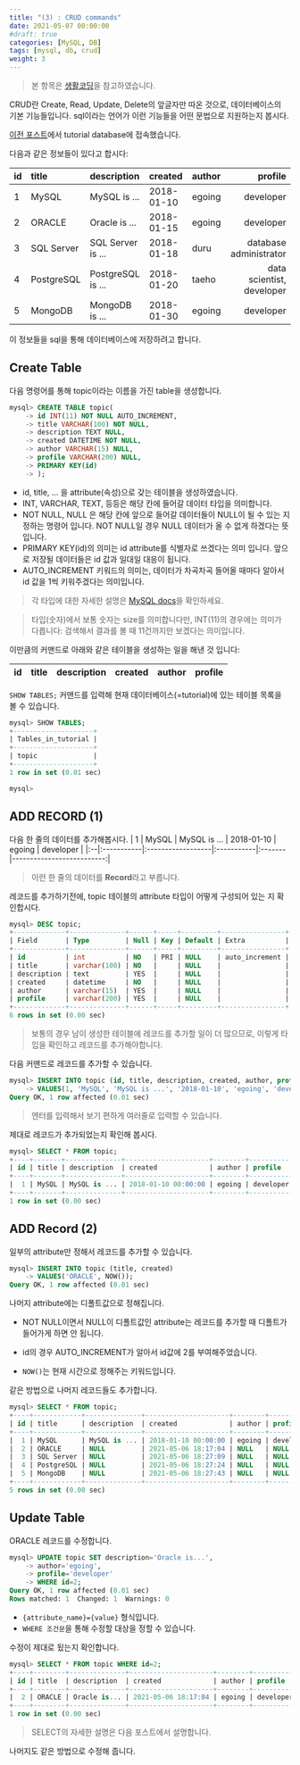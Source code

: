 ```yaml
---
title: "(3) : CRUD commands"
date: 2021-05-07 00:00:00
#draft: true
categories: [MySQL, DB]
tags: [mysql, db, crud]
weight: 3
---
```


>본 항목은 [생활코딩](https://opentutorials.org/course/3161/19537)을 참고하였습니다.

CRUD란 Create, Read, Update, Delete의 앞글자만 따온 것으로, 데이터베이스의 기본 기능들입니다. sql이라는 언어가 이런 기능들을 어떤 문법으로 지원하는지 봅시다.

[이전 포스트](/docs/mysqltutorial/mysql-2/)에서 tutorial database에 접속했습니다.<!--path dependency-->

다음과 같은 정보들이 있다고 합시다:

| id| title      | description       | created    | author | profile                   |
|:--|:-----------|:------------------|:-----------|:-------|--------------------------:|
| 1 | MySQL      | MySQL is ...      | 2018-01-10 | egoing | developer                 |
| 2 | ORACLE     | Oracle is ...     | 2018-01-15 | egoing | developer                 |
| 3 | SQL Server | SQL Server is ... | 2018-01-18 | duru   | database administrator    |
| 4 | PostgreSQL | PostgreSQL is ... | 2018-01-20 | taeho  | data scientist, developer |
| 5 | MongoDB    | MongoDB is ...    | 2018-01-30 | egoing | developer                 |

이 정보들을 sql을 통해 데이터베이스에 저장하려고 합니다.

## Create Table

다음 명령어를 통해 topic이라는 이름을 가진 table을 생성합니다.

```sql
mysql> CREATE TABLE topic(
    -> id INT(11) NOT NULL AUTO_INCREMENT,
    -> title VARCHAR(100) NOT NULL,
    -> description TEXT NULL,
    -> created DATETIME NOT NULL,
    -> author VARCHAR(15) NULL,
    -> profile VARCHAR(200) NULL,
    -> PRIMARY KEY(id)
    -> );
```

- id, title, ... 을 attribute(속성)으로 갖는 테이블을 생성하였습니다.
- INT, VARCHAR, TEXT, 등등은 해당 칸에 들어갈 데이터 타입을 의미합니다.
- NOT NULL, NULL 은 해당 칸에 앞으로 들어갈 데이터들이 NULL이 될 수 있는 지 정하는 명령어 입니다. NOT NULL일 경우 NULL 데이터가 올 수 없게 하겠다는 뜻 입니다.
- PRIMARY KEY(id)의 의미는 id attribute를 식별자로 쓰겠다는 의미 입니다. 앞으로 저장될 데이터들은 id 값과 일대일 대응이 됩니다.
- AUTO_INCREMENT 키워드의 의미는, 데이터가 차곡차곡 들어올 때마다 알아서 id 값을 1씩 키워주겠다는 의미입니다.

>각 타입에 대한 자세한 설명은 [MySQL docs](https://dev.mysql.com/doc/refman/8.0/en/data-types.html)을 확인하세요.

> 타입(숫자)에서 보통 숫자는 size를 의미합니다만, INT(11)의 경우에는 의미가 다릅니다: 검색해서 결과를 볼 때 11건까지만 보겠다는 의미입니다.

이만큼의 커맨드로 아래와 같은 테이블을 생성하는 일을 해낸 것 입니다:

| id| title      | description       | created    | author | profile                   |
|:--|:-----------|:------------------|:-----------|:-------|--------------------------:|

`SHOW TABLES;` 커맨드를 입력해 현재 데이터베이스(=tutorial)에 있는 테이블 목록을 볼 수 있습니다.

```sql
mysql> SHOW TABLES;
+--------------------+
| Tables_in_tutorial |
+--------------------+
| topic              |
+--------------------+
1 row in set (0.01 sec)

mysql>
```

## ADD RECORD (1)

다음 한 줄의 데이터를 추가해봅시다.
| 1 | MySQL      | MySQL is ...      | 2018-01-10 | egoing | developer                 |
|:--|:-----------|:------------------|:-----------|:-------|--------------------------:|

>이런 한 줄의 데이터를 **Record**라고 부릅니다.

레코드를 추가하기전에, topic 테이블의 attribute 타입이 어떻게 구성되어 있는 지 확인합시다.

```sql
mysql> DESC topic;
+-------------+--------------+------+-----+---------+----------------+
| Field       | Type         | Null | Key | Default | Extra          |
+-------------+--------------+------+-----+---------+----------------+
| id          | int          | NO   | PRI | NULL    | auto_increment |
| title       | varchar(100) | NO   |     | NULL    |                |
| description | text         | YES  |     | NULL    |                |
| created     | datetime     | NO   |     | NULL    |                |
| author      | varchar(15)  | YES  |     | NULL    |                |
| profile     | varchar(200) | YES  |     | NULL    |                |
+-------------+--------------+------+-----+---------+----------------+
6 rows in set (0.00 sec)
```

>보통의 경우 남이 생성한 테이블에 레코드를 추가할 일이 더 많으므로, 이렇게 타입을 확인하고 레코드를 추가해야합니다.

다음 커맨드로 레코드를 추가할 수 있습니다.

```sql
mysql> INSERT INTO topic (id, title, description, created, author, profile)
    -> VALUES(1, 'MySQL', 'MySQL is ...', '2018-01-10', 'egoing', 'developer');
Query OK, 1 row affected (0.01 sec)
```

>엔터를 입력해서 보기 편하게 여러줄로 입력할 수 있습니다.

제대로 레코드가 추가되었는지 확인해 봅시다.

```sql
mysql> SELECT * FROM topic;
+----+-------+--------------+---------------------+--------+-----------+
| id | title | description  | created             | author | profile   |
+----+-------+--------------+---------------------+--------+-----------+
|  1 | MySQL | MySQL is ... | 2018-01-10 00:00:00 | egoing | developer |
+----+-------+--------------+---------------------+--------+-----------+
1 row in set (0.00 sec)
```

## ADD Record (2)

일부의 attribute만 정해서 레코드를 추가할 수 있습니다.

```sql
mysql> INSERT INTO topic (title, created)
    -> VALUES('ORACLE', NOW());
Query OK, 1 row affected (0.01 sec)
```

나머지 attribute에는 디폴트값으로 정해집니다.

- NOT NULL이면서 NULL이 디폴트값인 attribute는 레코드를 추가할 때 디폴트가 들어가게 하면 안 됩니다.

- id의 경우 AUTO_INCREMENT가 알아서 id값에 2를 부여해주었습니다.
- `NOW()`는 현재 시간으로 정해주는 키워드입니다.

같은 방법으로 나머지 레코드들도 추가합니다.

```sql
mysql> SELECT * FROM topic;
+----+------------+--------------+---------------------+--------+-----------+
| id | title      | description  | created             | author | profile   |
+----+------------+--------------+---------------------+--------+-----------+
|  1 | MySQL      | MySQL is ... | 2018-01-10 00:00:00 | egoing | developer |
|  2 | ORACLE     | NULL         | 2021-05-06 18:17:04 | NULL   | NULL      |
|  3 | SQL Server | NULL         | 2021-05-06 18:27:09 | NULL   | NULL      |
|  4 | PostgreSQL | NULL         | 2021-05-06 18:27:24 | NULL   | NULL      |
|  5 | MongoDB    | NULL         | 2021-05-06 18:27:43 | NULL   | NULL      |
+----+------------+--------------+---------------------+--------+-----------+
5 rows in set (0.00 sec)
```

## Update Table

ORACLE 레코드를 수정합니다.

```sql
mysql> UPDATE topic SET description='Oracle is...',
    -> author='egoing',
    -> profile='developer'
    -> WHERE id=2;
Query OK, 1 row affected (0.01 sec)
Rows matched: 1  Changed: 1  Warnings: 0
```

- `{attribute_name}={value}` 형식입니다.
- `WHERE 조건문`을 통해 수정할 대상을 정할 수 있습니다.

수정이 제대로 됬는지 확인합니다.

```sql
mysql> SELECT * FROM topic WHERE id=2;
+----+--------+--------------+---------------------+--------+-----------+
| id | title  | description  | created             | author | profile   |
+----+--------+--------------+---------------------+--------+-----------+
|  2 | ORACLE | Oracle is... | 2021-05-06 18:17:04 | egoing | developer |
+----+--------+--------------+---------------------+--------+-----------+
1 row in set (0.00 sec)
```

>SELECT의 자세한 설명은 다음 포스트에서 설명합니다.

나머지도 같은 방법으로 수정해 줍니다.
